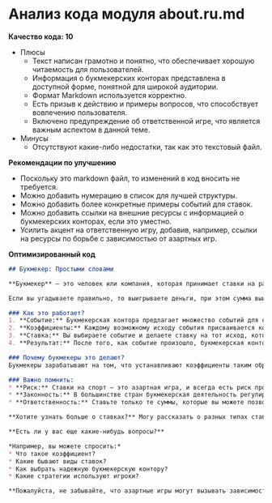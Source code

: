 # Анализ кода модуля about.ru.md

**Качество кода: 10**
-  Плюсы
    - Текст написан грамотно и понятно, что обеспечивает хорошую читаемость для пользователей.
    - Информация о букмекерских конторах представлена в доступной форме, понятной для широкой аудитории.
    -  Формат Markdown используется корректно.
    -  Есть призыв к действию и примеры вопросов, что способствует вовлечению пользователя.
    -  Включено предупреждение об ответственной игре, что является важным аспектом в данной теме.
-  Минусы
    -  Отсутствуют какие-либо недостатки, так как это текстовый файл.
    
**Рекомендации по улучшению**
- Поскольку это markdown файл, то  изменений в код вносить не требуется.
- Можно добавить нумерацию в список для лучшей структуры.
-  Можно добавить более конкретные примеры событий для ставок.
- Можно добавить ссылки на внешние ресурсы с информацией о букмекерских конторах, если это уместно.
-  Усилить акцент на ответственную игру, добавив, например, ссылки на ресурсы по борьбе с зависимостью от азартных игр.

**Оптимизированный код**
```markdown
## Букмекер: Простыми словами

**Букмекер** – это человек или компания, которая принимает ставки на различные события, чаще всего на спортивные. По сути, они предлагают вам угадать, кто победит в матче, кто забьет гол или какой будет счет.

Если вы угадываете правильно, то выигрываете деньги, при этом сумма выигрыша зависит от того, насколько маловероятным было ваше предсказание. Чем менее вероятно событие, тем выше коэффициент, который вам предлагают, и тем больше вы сможете выиграть, если угадаете.

### Как это работает?
1. **Событие:** Букмекерская контора предлагает множество событий для ставок: футбольные матчи, теннисные турниры, хоккейные лиги и многое другое.
2. **Коэффициенты:** Каждому возможному исходу события присваивается коэффициент. Чем выше коэффициент, тем менее вероятным считается исход.
3. **Ставка:** Вы выбираете событие и делаете ставку на тот исход, который, по вашему мнению, произойдет.
4. **Результат:** После того, как событие произошло, букмекерская контора подсчитывает выигрыши и выплачивает их тем, кто угадал.

### Почему букмекеры это делают?
Букмекеры зарабатывают на том, что устанавливают коэффициенты таким образом, чтобы в среднем выигрывать больше, чем проигрывать. Они анализируют множество данных, чтобы определить вероятность каждого исхода и предложить такие коэффициенты, которые принесут им прибыль.

### Важно помнить:
* **Риск:** Ставки на спорт – это азартная игра, и всегда есть риск проиграть.
* **Законность:** В большинстве стран букмекерская деятельность регулируется законом.
* **Ответственность:** Ставьте только те суммы, которые вы можете позволить себе потерять.

**Хотите узнать больше о ставках?** Могу рассказать о разных типах ставок, стратегиях и многом другом. 

**Есть ли у вас еще какие-нибудь вопросы?** 

*Например, вы можете спросить:*
* Что такое коэффициент?
* Какие бывают виды ставок?
* Как выбрать надежную букмекерскую контору?
* Какие стратегии используют игроки?

**Пожалуйста, не забывайте, что азартные игры могут вызывать зависимость. Играйте ответственно!**
```